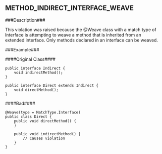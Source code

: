 ## METHOD_INDIRECT_INTERFACE_WEAVE ##

###Description###

This violation was raised because the @Weave class with a match type of Interface is attempting to weave a method that is inherited from an extended interface.  Only methods declared in an interface can be weaved.

###Example###

####Original Class####
```
public interface Indirect {
    void indirectMethod();
}
```

```
public interface Direct extends Indirect {
    void directMethod();
}
```


####Bad####
```
@Weave(type = MatchType.Interface)
public class Direct {
    public void directMethod() {
    }

    public void indirectMethod() {
        // Causes violation
    }
}
```
